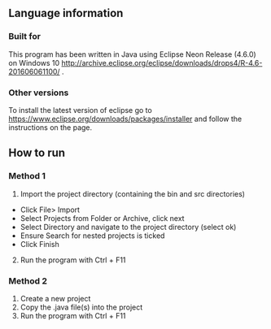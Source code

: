 ## Language information 
### Built for
This program has been written in Java using Eclipse Neon Release (4.6.0) on 
Windows 10 
<http://archive.eclipse.org/eclipse/downloads/drops4/R-4.6-201606061100/> .
### Other versions
To install the latest version of eclipse go to 
<https://www.eclipse.org/downloads/packages/installer> and follow the 
instructions on the page.
## How to run
### Method 1 
1. Import the project directory (containing the bin and src directories)
- Click File> Import
- Select Projects from Folder or Archive, click next
- Select Directory and navigate to the project directory (select ok) 
- Ensure Search for nested projects is ticked
- Click Finish
2. Run the program with Ctrl + F11
### Method 2
1. Create a new project
2. Copy the .java file(s) into the project
3. Run the program with Ctrl + F11
